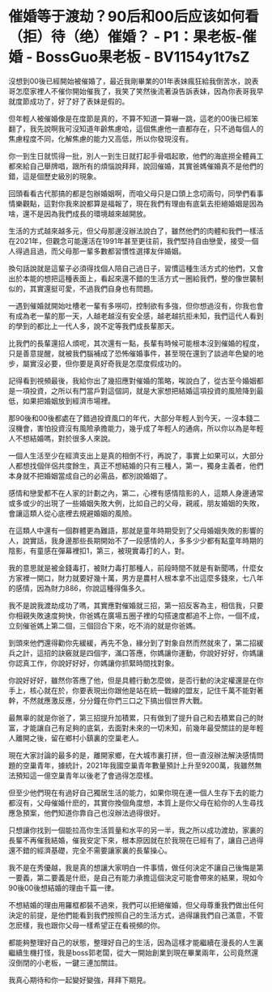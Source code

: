 # 催婚等于渡劫？90后和00后应该如何看（拒）待（绝）催婚？ - P1：果老板-催婚 - BossGuo果老板 - BV1154y1t7sZ

沒想到00後已經開始被催婚了，最近我剛畢業的01年表妹瘋狂給我倒苦水，說表哥怎麼家裡人不催你開始催我了，我笑了笑然後流著淚告訴表妹，因為你表哥我早就度節成功了，好了好了表妹是假的。

但年輕人被催婚像是在度節是真的，不算不知道一算嚇一跳，這老的00後已經笨翻了，我先說啊我可沒知道年齡焦慮哈，這個焦慮他一直都存在，只不過每個人的焦慮程度不同，化解焦慮的能力又高低，所以你發現沒有。

你一到生日就慌得一批，別人一到生日就打起手骨唱起歌，他們的海底撈全體員工都來給自己舉牌唱，跟所有的煩惱說拜拜，說回催婚，其實爸媽催婚真不是他們的錯，這是個歷史級別的現象。

回頭看看古代那搞的都是包辦婚姻啊，而咱父母只是口頭上念叨兩句，同學們看事情樂觀點，這對你我來說都算是福報了，現在我們有理由有底氣去拒絕婚姻是因為啥，還不是因為我們成長的環境越來越開放。

生活的方式越來越多元，但父母那邊沒辦法說白了，雖然他們的肉體和我們一樣活在2021年，但觀念可能還活在1991年甚至更往前，我們堅持自由戀愛，接受一個人得過且過，而父母那一輩多數都習慣性選擇友伴婚姻。

換句話說就是這輩子必須得找個人陪自己過日子，習慣這種生活方式的他們，又會出於本能的想把這種表面上，看起來還不錯的生活方式一圈給我們，整的像世襲制似的，其實還挺可愛，不過我們自身也有問題。

一遇到催婚就開始吐槽老一輩有多嘮叨，控制欲有多強，但你想過沒有，你我也會有成為老一輩的那一天，人越老越沒有安全感，越老越抗拒未知，我們這代人看到的學到的都比上一代人多，說不定等我們成長輩那天。

比我們的長輩還招人煩呢，其次還有一點，長輩有時候可能根本沒到催婚的程度，只是善意提醒，就被我們腦補成了恐怖催婚事件，甚至現在還到了談過年色變的地步，屬實沒必要，但你要是真好奇我是怎麼度假成功的。

記得看到視頻最後，我給你出了幾招應對催婚的策略，唉說白了，從古至今婚姻都是一項投資，之所以有門當戶對這個詞，就是大家想把結婚這項投資的風險降到最低，如果把婚姻放到經濟市場裡。

那90後和00後都處在了錯過投資風口的年代，大部分年輕人到今天，一沒本錢二沒機會，害怕投資沒有風險承擔能力，幾乎成了年輕人的通病，所以你以為是年輕人不想結婚嗎，對於很多人來說。

一個人生活至少在經濟支出上是真的相倒不行，再說了，事實上如果可以，大部分人都想找個伴侶共度餘生，真正不想結婚的只有三種人，第一，獨身主義者，他們本身就不把婚姻當成自己的必需品，都別說婚姻了。

感情和戀愛都不在人家的計劃之內，第二，心裡有感情陰影的人，這類人身邊通常或多或少的出現了一些婚姻失敗大例，比如自己的父母，親戚，朋友婚姻的失敗，會讓這類人從心底裡去規避婚姻的風險。

在這類人中還有一個群體更為難語，那就是童年時期受到了父母婚姻失敗的影響的人，說實話，我身邊那些長期開始不了一段感情的人，多多少少都有點童年時期的陰影，有童感在彈幕裡扣1，第三，被現實毒打的人，對。

我的意思就是被金錢毒打，被財力毒打那種人，前段時間不就是有新聞嗎，什麼女方家裡一開口，財力就要好幾十萬，男方是農村人根本拿不出這麼多錢來，七八年的感情，因為財力886，你說這種得傷多久。

我不是說我渡劫成功了嗎，其實應對催婚就三招，第一招反客為主，相信我，只要你相親失敗速度夠快，你爸媽在廣場五圈子裡的勾搭速度都追不上你，一個不成，立刻催爸媽上第二個，三個回合下來，吃不消的就是你爸媽。

到頭來他們還得勸你先緩緩，再先不急，緣分到了對象自然而然就來了，第二招緩兵之計，這招的訣竅就是四個字，滿口答應，你媽讓你運動，你說好好好，你媽讓你認真工作，你說好好好，你媽讓你抓緊時間找對象。

你說好好好，雖然你答應了他，但是具體行動怎麼做，是否行動的決定權還是在你手上，核心就在於，你要表現出你跟他是站在統一戰線的盟友，記住千萬不能對著幹，不然就應激反應，分分鐘在你們三口之下搞出個世界大戰。

最無辜的就是你爸了，第三招提升加積累，只有做到了提升自己和去積累自己的財富，才能讓自己有足夠的底氣，去面對未來的一切未知，前幾年最受關註的是年輕人離開之後，留在鄉村小鎮裏的空巢老人。

現在大家討論的最多的是，離開家鄉，在大城市裏打拼，但一直沒辦法解決感情問題的空巢青年，據統計，2021年我國空巢青年數量預計上升至9200萬，我雖然無法預知這一億空巢青年以後老了會過得怎麼樣。

但至少他們現在有過好自己獨居生活的能力，如果你現在連一個人生存下去的能力都沒有，父母催婚什麽的，其實你換個角度想，本質上是你父母在給你的人生尋找應急預案，他們知道你靠自己也沒辦法過得很好。

只想讓你找到一個能拉高你生活質量和水平的另一半，我之所以成功渡劫，家裏的長輩不再催我結婚，催我安定下來，根本原因就在於我現在已經有了，讓自己過得還不錯的經濟基礎，完全不需要讓家裏的長輩操心。

我不是在秀優越，我是真的想讓大家明白一件事情，做任何決定不讓自己後悔是第一要義，第二要義是什麽，是自己有能力承擔這個決定可能會帶來的結果，現如今90後00後想結婚的理由千篇一律。

不想結婚的理由用羅框都裝不過來，我們可以拒絕催婚，但父母尊重我們做出任何決定的前提，是他們能看到我們按照自己的生活方式，過得讓我們自己滿意，不管怎麽樣，我也跟你父母一樣希望正在看視頻的你。

都能夠整理好自己的狀態，整理好自己的生活，因為這樣才能繼續在漫長的人生裏繼續生機打怪，我是boss郭老闆，從大一開始創業到現在畢業兩年，公司竟然還沒倒閉的小老板，一鍵三連加關註。

我真心期待和你一起變好變強，拜拜下期見。